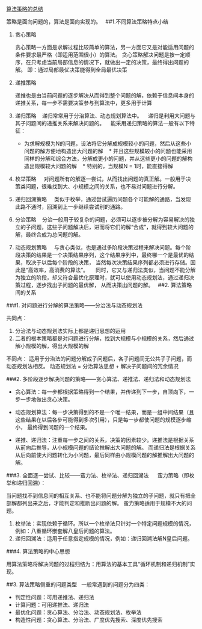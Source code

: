 ﻿[算法策略的总结](http://www.cnblogs.com/steven_oyj/archive/2010/05/22/1741482.html)


策略是面向问题的，算法是面向实现的。
 
##1.不同算法策略特点小结

1. 贪心策略

    贪心策略一方面是求解过程比较简单的算法，另一方面它又是对能适用问题的条件要求最严格（即适用范围很小）的算法。
    贪心策略解决问题是按一定顺序，在只考虑当前局部信息的情况下，就做出一定的决策，最终得出问题的解。
    即：通过局部最优决策能得到全局最优决策

2. 递推策略

    递推也是由当前问题的逐步解决从而得到整个问题的解，依赖于信息间本身的递推关系，每一步不需要决策参与到算法中，更多用于计算

3. 递归策略
    递归常常用于分治算法、动态规划算法中。
    递归是利用大问题与其子问题间的递推关系来解决问题的。
    能采用递归策略的算法一般有以下特征：
   
    * 为求解规模为N的问题，设法将它分解成规模较小的问题，然后从这些小问题的解方便地构造出大问题的解
    * 并且这些规模较小的问题也能采用同样的分解和综合方法，分解成更小的问题，并从这些更小的问题的解构造出规模较大问题的解
    * 特别的，当规模N = 1时，能直接得解

4. 枚举策略
    对问题所有的解逐一尝试，从而找出问题的真正解。一般用于决策类问题，很难找到大、小规模之间的关系，也不易对问题进行分解。

5. 递归回溯策略
    类似于枚举，通过尝试遍历问题各个可能解的通路，当发现此路不通时，回溯到上一步继续尝试别的通路。

6. 分治策略
    分治一般用于较复杂的问题，必须可以逐步被分解为容易解决的独立的子问题，这些子问题解决后，进而将它们的解“合成”，就得到较大问题的解，最终合成为总问题的解。

7. 动态规划策略
   
    与贪心类似，也是通过多阶段决策过程来解决问题。每个阶段决策的结果是一个决策结果序列，这个结果序列中，最终哪一个是最优的结果，取决于以后每个阶段的决策，
    当然每次决策结果序列都必须进行存储。因此是“高效率，高消费的算法”。
    同时，它又与递归法类似，当问题不能分解为独立的阶段，却又符合最优化原理时，就可以使用动态规划法，通过递归决策过程，逐步找出子问题的最优解，
    从而决策出问题的解。
 
##2. 算法策略间的关系

###1. 对问题进行分解的算法策略——分治法与动态规划法

共同点：
1. 分治法与动态规划法实际上都是递归思想的运用
2. 二者的根本策略都是对问题进行分解，找到大规模与小规模的关系，然后通过解小规模的解，得出大规模的解

不同点： 
适用于分治法的问题分解成子问题后，各子问题间无公共子子问题，而动态规划法相反。
动态规划法 = 分治算法思想 + 解决子问题间的冗余情况

###2. 多阶段逐步解决问题的策略——贪心算法、递推法、递归法和动态规划法

* 贪心算法：每一步都根据策略得到一个结果，并传递到下一步，自顶向下，一步一步地做出贪心决策。

* 动态规划算法：每一步决策得到的不是一个唯一结果，而是一组中间结果（且这些结果在以后各步可能得到多次引用），只是每一步都使问题的规模逐步缩小，
    最终得到问题的一个结果。

* 递推、递归法：注重每一步之间的关系，决策的因素较少。递推法是根据关系从前向后推导，从小规模问题的结论推解出大问题的解。
    而递归法是根据关系从后向前使大问题转化为小问题，最后同样由小规模问题的解推解出大问题的解。

###3. 全面逐一尝试、比较——蛮力法、枚举法、递归回溯法   
  
蛮力策略（即枚举和递归回溯）：

当问题找不到信息间的相互关系、也不能将问题分解为独立的子问题，就只有把全部解都列出来之后，才能判定和推断出问题的解。
蛮力策略适用于规模不大的问题。

1. 枚举法：实现依赖于循环。所以一个枚举法只针对一个特定问题规模的情况，例如：八重循环嵌套解八皇后问题的算法。
2. 递归回溯法：适用于任意指定规模的情况，例如：递归回溯法解N皇后问题。

###4. 算法策略的中心思想

用算法策略将解决问题的过程归结为：用算法的基本工具“循环机制和递归机制”实现。
 

##3. 算法策略侧重的问题类型
 
一般常遇到的问题分为四类：

* 判定性问题：可用递推法、递归法
* 计算问题：可用递推法、递归法
* 最优化问题：贪心算法、分治法、动态规划法、枚举法
* 构造性问题：贪心算法、分治法、广度优先搜索、深度优先搜索